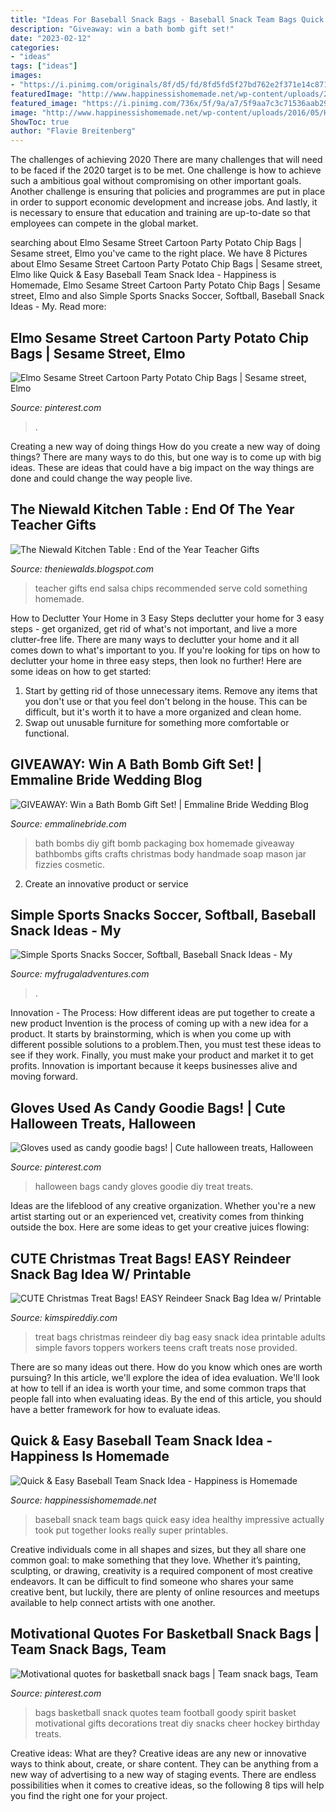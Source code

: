 ```yaml
---
title: "Ideas For Baseball Snack Bags - Baseball Snack Team Bags Quick Easy Idea Healthy Impressive Actually Took Put Together Looks Really Super Printables"
description: "Giveaway: win a bath bomb gift set!"
date: "2023-02-12"
categories:
- "ideas"
tags: ["ideas"]
images:
- "https://i.pinimg.com/originals/8f/d5/fd/8fd5fd5f27bd762e2f371e14c871f134.jpg"
featuredImage: "http://www.happinessishomemade.net/wp-content/uploads/2016/05/Horizon-Organic-Healthy-Baseball-Team-Snack-Idea.jpg"
featured_image: "https://i.pinimg.com/736x/5f/9a/a7/5f9aa7c3c71536aab29c08671d1f93a7.jpg"
image: "http://www.happinessishomemade.net/wp-content/uploads/2016/05/Horizon-Organic-Healthy-Baseball-Team-Snack-Idea.jpg"
ShowToc: true
author: "Flavie Breitenberg"
---
```



The challenges of achieving 2020
There are many challenges that will need to be faced if the 2020 target is to be met. One challenge is how to achieve such a ambitious goal without compromising on other important goals. Another challenge is ensuring that policies and programmes are put in place in order to support economic development and increase jobs. And lastly, it is necessary to ensure that education and training are up-to-date so that employees can compete in the global market.

	

		
searching about Elmo Sesame Street Cartoon Party Potato Chip Bags | Sesame street, Elmo you've came to the right place. We have 8 Pictures about Elmo Sesame Street Cartoon Party Potato Chip Bags | Sesame street, Elmo like Quick &amp; Easy Baseball Team Snack Idea - Happiness is Homemade, Elmo Sesame Street Cartoon Party Potato Chip Bags | Sesame street, Elmo and also Simple Sports Snacks Soccer, Softball, Baseball Snack Ideas - My. Read more:
		
    
## Elmo Sesame Street Cartoon Party Potato Chip Bags | Sesame Street, Elmo

<img loading=lazy src="https://i.pinimg.com/736x/5f/9a/a7/5f9aa7c3c71536aab29c08671d1f93a7.jpg" onerror="this.onerror=null;this.src='https://tse3.mm.bing.net/th?id=OIP.0Ut5nLQKveSolsGyoanIVwHaHa&amp;pid=15.1';" alt="Elmo Sesame Street Cartoon Party Potato Chip Bags | Sesame street, Elmo">

_Source: pinterest.com_

>. 

	

Creating a new way of doing things
How do you create a new way of doing things? There are many ways to do this, but one way is to come up with big ideas. These are ideas that could have a big impact on the way things are done and could change the way people live.

    
## The Niewald Kitchen Table : End Of The Year Teacher Gifts

<img loading=lazy src="http://3.bp.blogspot.com/-6eRSNeutliY/UZRUFJ9IYkI/AAAAAAAAEh4/B7BYHFyYlcA/s1600/teacher+gifts+13+011.JPG" onerror="this.onerror=null;this.src='https://tse1.mm.bing.net/th?id=OIP.GC0rlvUMijYFpH6pv93newHaLH&amp;pid=15.1';" alt="The Niewald Kitchen Table : End of the Year Teacher Gifts">

_Source: theniewalds.blogspot.com_

>teacher gifts end salsa chips recommended serve cold something homemade. 

	

How to Declutter Your Home in 3 Easy Steps
declutter your home for 3 easy steps - get organized, get rid of what's not important, and live a more clutter-free life.
There are many ways to declutter your home and it all comes down to what's important to you. If you're looking for tips on how to declutter your home in three easy steps, then look no further! Here are some ideas on how to get started: 

1. Start by getting rid of those unnecessary items. Remove any items that you don't use or that you feel don't belong in the house. This can be difficult, but it's worth it to have a more organized and clean home. 
2. Swap out unusable furniture for something more comfortable or functional.

    
## GIVEAWAY: Win A Bath Bomb Gift Set! | Emmaline Bride Wedding Blog

<img loading=lazy src="https://emmalinebride.com/wp-content/uploads/2019/12/bathbombbox32.jpg" onerror="this.onerror=null;this.src='https://tse3.mm.bing.net/th?id=OIP.5hlVk0RK7V2pqD-18STzZAHaLJ&amp;pid=15.1';" alt="GIVEAWAY: Win a Bath Bomb Gift Set! | Emmaline Bride Wedding Blog">

_Source: emmalinebride.com_

>bath bombs diy gift bomb packaging box homemade giveaway bathbombs gifts crafts christmas body handmade soap mason jar fizzies cosmetic. 

	

2. Create an innovative product or service 

    
## Simple Sports Snacks Soccer, Softball, Baseball Snack Ideas - My

<img loading=lazy src="http://myfrugaladventures.com/wp-content/uploads/2018/08/Softball-Treat-Ideas.jpg" onerror="this.onerror=null;this.src='https://tse2.mm.bing.net/th?id=OIP.RMpeaLfIUaXAJqpwWTAAUAHaLH&amp;pid=15.1';" alt="Simple Sports Snacks Soccer, Softball, Baseball Snack Ideas - My">

_Source: myfrugaladventures.com_

>. 

	

Innovation - The Process: How different ideas are put together to create a new product
Invention is the process of coming up with a new idea for a product. It starts by brainstorming, which is when you come up with different possible solutions to a problem.Then, you must test these ideas to see if they work. Finally, you must make your product and market it to get profits. Innovation is important because it keeps businesses alive and moving forward.

    
## Gloves Used As Candy Goodie Bags! | Cute Halloween Treats, Halloween

<img loading=lazy src="https://i.pinimg.com/736x/02/d0/01/02d001156d9aad55b3b5df7b56b425f8--bake-sale-goodie-bags.jpg" onerror="this.onerror=null;this.src='https://tse2.mm.bing.net/th?id=OIP.I_-e4QswQGaXEe4hM__TMAHaJ3&amp;pid=15.1';" alt="Gloves used as candy goodie bags! | Cute halloween treats, Halloween">

_Source: pinterest.com_

>halloween bags candy gloves goodie diy treat treats. 

	

Ideas are the lifeblood of any creative organization. Whether you're a new artist starting out or an experienced vet, creativity comes from thinking outside the box. Here are some ideas to get your creative juices flowing: 

    
## CUTE Christmas Treat Bags! EASY Reindeer Snack Bag Idea W/ Printable

<img loading=lazy src="https://kimspireddiy.com/wp-content/uploads/2018/10/CUTE-Christmas-Treat-Bags-EASY-Reindeer-Snack-Bag-Idea-Printable-Bag-Toppers-For-Kids-School-Adults-Co-Workers-Teens-Simple-DIY-Reindeer-Craft-3.jpg" onerror="this.onerror=null;this.src='https://tse2.mm.bing.net/th?id=OIP.Ndkb_0LdkBIJWMZ24Y_jmQHaLH&amp;pid=15.1';" alt="CUTE Christmas Treat Bags! EASY Reindeer Snack Bag Idea w/ Printable">

_Source: kimspireddiy.com_

>treat bags christmas reindeer diy bag easy snack idea printable adults simple favors toppers workers teens craft treats nose provided. 

	

There are so many ideas out there. How do you know which ones are worth pursuing? In this article, we'll explore the idea of idea evaluation. We'll look at how to tell if an idea is worth your time, and some common traps that people fall into when evaluating ideas. By the end of this article, you should have a better framework for how to evaluate ideas.

    
## Quick &amp; Easy Baseball Team Snack Idea - Happiness Is Homemade

<img loading=lazy src="http://www.happinessishomemade.net/wp-content/uploads/2016/05/Horizon-Organic-Healthy-Baseball-Team-Snack-Idea.jpg" onerror="this.onerror=null;this.src='https://tse2.mm.bing.net/th?id=OIP.3dfvvIv3vQSR6NbWahFcJAHaLF&amp;pid=15.1';" alt="Quick &amp; Easy Baseball Team Snack Idea - Happiness is Homemade">

_Source: happinessishomemade.net_

>baseball snack team bags quick easy idea healthy impressive actually took put together looks really super printables. 

	

Creative individuals come in all shapes and sizes, but they all share one common goal: to make something that they love. Whether it’s painting, sculpting, or drawing, creativity is a required component of most creative endeavors. It can be difficult to find someone who shares your same creative bent, but luckily, there are plenty of online resources and meetups available to help connect artists with one another.

    
## Motivational Quotes For Basketball Snack Bags | Team Snack Bags, Team

<img loading=lazy src="https://i.pinimg.com/originals/8f/d5/fd/8fd5fd5f27bd762e2f371e14c871f134.jpg" onerror="this.onerror=null;this.src='https://tse1.mm.bing.net/th?id=OIP.6K0XPaxLYrM6e2Zf8T2AXQHaJ4&amp;pid=15.1';" alt="Motivational quotes for basketball snack bags | Team snack bags, Team">

_Source: pinterest.com_

>bags basketball snack quotes team football goody spirit basket motivational gifts decorations treat diy snacks cheer hockey birthday treats. 

	

Creative ideas: What are they?
Creative ideas are any new or innovative ways to think about, create, or share content. They can be anything from a new way of advertising to a new way of staging events. There are endless possibilities when it comes to creative ideas, so the following 8 tips will help you find the right one for your project.

